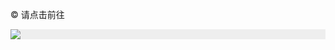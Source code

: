© 请点击前往
</br>

<div style="width:100%;background-color:#eee;"><a href="https://df425.site/"><img src="https://github.com/JohnChen201502/jinpian/blob/master/nav-zgjp.png?raw=true"/></a></div>

</br>


